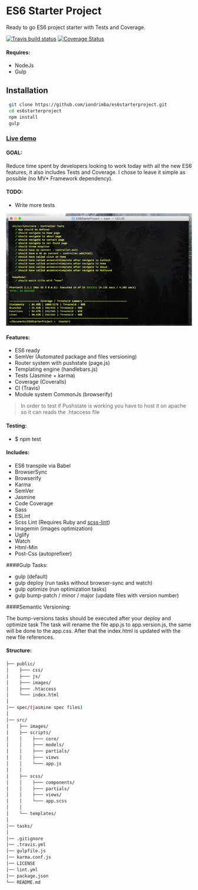 # ES6 Starter Project

Ready to go ES6 project starter with Tests and Coverage.

[![Travis build status](https://travis-ci.org/iondrimba/es6starterproject.svg?branch=master)](https://travis-ci.org/iondrimba/es6starterproject) [![Coverage Status](https://coveralls.io/repos/github/iondrimba/es6starterproject/badge.svg?branch=master)](https://coveralls.io/github/iondrimba/es6starterproject?branch=master)


#### Requires:

* NodeJs
* Gulp

## Installation

```sh
 git clone https://github.com/iondrimba/es6starterproject.git 
 cd es6starterproject
 npm install
 gulp
```

### [Live demo]

#### GOAL:
Reduce time spent by developers looking to work today with all the new ES6 features, it also includes Tests and Coverage. I chose to leave it simple as possible (no MV* Framework dependency).


#### TODO:

* Write more tests

![Alt text](picture.png)

#### Features:

* ES6 ready
* SemVer (Automated package and files versioning)
* Router system with pushstate (page.js)
* Templating engine (handlebars.js)
* Tests (Jasmine + karma)
* Coverage (Coveralls)
* CI (Travis)
* Module system CommonJs (browserify)

> In order to test if Pushstate is working
> you have to host it on apache so it can reads the .htaccess file

#### Testing:

* $ npm test

#### Includes:

* ES6 transpile via Babel
* BrowserSync
* Browserify
* Karma 
* SemVer
* Jasmine 
* Code Coverage
* Sass
* ESLint
* Scss Lint (Requires Ruby and [scss-lint])
* Imagemin (images optimization)
* Uglify
* Watch
* Html-Min
* Post-Css (autoprefixer)

####Gulp Tasks:

* gulp (default)
* gulp deploy (run tasks without browser-sync and watch)
* gulp optimize (run optimization tasks)
* gulp bump-patch / minor / major (update files with version number)

####Semantic Versioning:

The bump-versions tasks should be executed after your deploy and optimize task
The task will rename the file app.js to app.version.js, the same will be done to the app.css.
After that the index.html is updated with the new file references.

#### Structure:

````bash
├── public/
│    ├─── css/ 
│    ├─── js/
│    ├─── images/
│    ├─── .htaccess
│    └─── index.html
│
│── spec/(jasmine spec files)
│
│── src/
│    ├── images/
│    ├── scripts/
│	 │    ├─── core/ 
│	 │    ├─── models/
│	 │    ├─── partials/
│	 │    ├─── views
│	 │    └─── app.js
│	 │
│	 ├── scss/
│	 │    ├─── components/ 
│	 │    ├─── partials/
│	 │    ├─── views/
│	 │    └─── app.scss
│	 │
│    └── templates/
│
│── tasks/
│
│── .gitignore
│── .travis.yml
│── gulpfile.js
│── karma.conf.js
│── LICENSE
│── lint.yml
│── package.json
└── README.md
````

[scss-lint]:<https://github.com/brigade/scss-lint#installation>
[Live demo]:<http://iondrimba.github.io/es6starterproject/>
